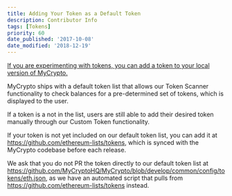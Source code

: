 ```yaml
---
title: Adding Your Token as a Default Token
description: Contributor Info
tags: [Tokens]
priority: 60
date_published: '2017-10-08'
date_modified: '2018-12-19'
---
```


[If you are experimenting with tokens, you can add a token to your local version of MyCrypto.](/how-to/tokens/showing-and-loading-tokens)

MyCrypto ships with a default token list that allows our Token Scanner functionality to check balances for a pre-determined set of tokens, which is displayed to the user.

If a token is a not in the list, users are still able to add their desired token manually through our Custom Token functionality.

If your token is not yet included on our default token list, you can add it at <https://github.com/ethereum-lists/tokens>, which is synced with the MyCrypto codebase before each release.

We ask that you do not PR the token directly to our default token list at <https://github.com/MyCryptoHQ/MyCrypto/blob/develop/common/config/tokens/eth.json>, as we have an automated script that pulls from <https://github.com/ethereum-lists/tokens> instead.
